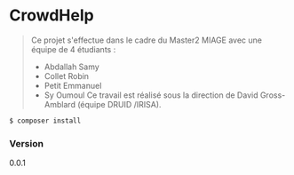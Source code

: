 # CrowdHelp


> Ce projet s'effectue dans le cadre du Master2 MIAGE avec une équipe de 4 étudiants :
> - Abdallah Samy 
> - Collet Robin
> - Petit Emmanuel
> - Sy Oumoul
> Ce travail est réalisé sous la direction de David Gross-Amblard (équipe DRUID /IRISA).

```sh
$ composer install
```

### Version
0.0.1


